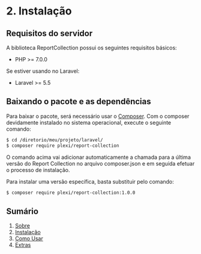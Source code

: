 # 2. Instalação

## Requisitos do servidor

A biblioteca ReportCollection possui os seguintes requisitos básicos:

* PHP >= 7.0.0

Se estiver usando no Laravel:

* Laravel >= 5.5

## Baixando o pacote e as dependências

Para baixar o pacote, será necessário usar o [Composer](http://getcomposer.org/).
Com o composer devidamente instalado no sistema operacional, execute o seguinte comando:

```bash
$ cd /diretorio/meu/projeto/laravel/
$ composer require plexi/report-collection
```

O comando acima vai adicionar automaticamente a chamada para a última versão do Report Collection no
arquivo composer.json e em seguida efetuar o processo de instalação.

Para instalar uma versão específica, basta substituir pelo comando:

```bash
$ composer require plexi/report-collection:1.0.0
```

## Sumário

  1. [Sobre](01-About.md)
  2. [Instalação](02-Installation.md)
  3. [Como Usar](03-Usage.md)
  4. [Extras](04-Extras.md)
